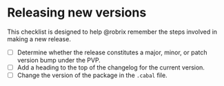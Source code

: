 # Releasing new versions

This checklist is designed to help @robrix remember the steps involved in making a new release.

- [ ] Determine whether the release constitutes a major, minor, or patch version bump under the PVP.
- [ ] Add a heading to the top of the changelog for the current version.
- [ ] Change the version of the package in the `.cabal` file.
